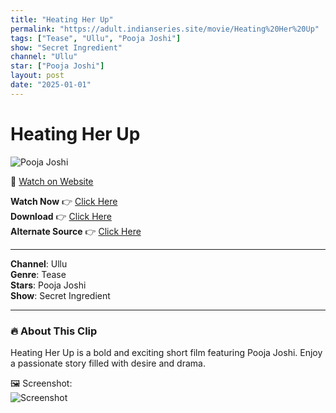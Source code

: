 ```yaml
---
title: "Heating Her Up"
permalink: "https://adult.indianseries.site/movie/Heating%20Her%20Up"
tags: ["Tease", "Ullu", "Pooja Joshi"]
show: "Secret Ingredient"
channel: "Ullu"
star: ["Pooja Joshi"]
layout: post
date: "2025-01-01"
---
```


# Heating Her Up

![Pooja Joshi](https://shorts.desisins.com/wp-content/uploads/2024/11/Turning-GF-Pooja-DesiSins.com_.jpg)

🔗 [Watch on Website](https://adult.indianseries.site/movie/Heating%20Her%20Up)

**Watch Now** 👉 [Click Here](https://adult.indianseries.site/movie/Heating%20Her%20Up)  
**Download** 👉 [Click Here](https://adult.indianseries.site/movie/Heating%20Her%20Up)  
**Alternate Source** 👉 [Click Here](https://adult.indianseries.site/movie/Heating%20Her%20Up)

---

**Channel**: Ullu  
**Genre**: Tease  
**Stars**: Pooja Joshi  
**Show**: Secret Ingredient

---

### 🔥 About This Clip

Heating Her Up is a bold and exciting short film featuring Pooja Joshi. Enjoy a passionate story filled with desire and drama.
 
🖼️ Screenshot:  
![Screenshot](https://shorts.desisins.com/wp-content/uploads/2024/11/Turning-GF-Pooja-DesiSins.com_.jpg)
